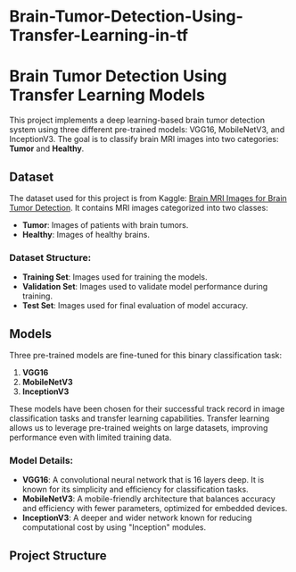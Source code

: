 # Brain-Tumor-Detection-Using-Transfer-Learning-in-tf

# Brain Tumor Detection Using Transfer Learning Models

This project implements a deep learning-based brain tumor detection system using three different pre-trained models: VGG16, MobileNetV3, and InceptionV3. The goal is to classify brain MRI images into two categories: **Tumor** and **Healthy**.

## Dataset

The dataset used for this project is from Kaggle: [Brain MRI Images for Brain Tumor Detection](https://www.kaggle.com/datasets/navoneel/brain-mri-images-for-brain-tumor-detection). It contains MRI images categorized into two classes:
- **Tumor**: Images of patients with brain tumors.
- **Healthy**: Images of healthy brains.

### Dataset Structure:
- **Training Set**: Images used for training the models.
- **Validation Set**: Images used to validate model performance during training.
- **Test Set**: Images used for final evaluation of model accuracy.

## Models

Three pre-trained models are fine-tuned for this binary classification task:
1. **VGG16**
2. **MobileNetV3**
3. **InceptionV3**

These models have been chosen for their successful track record in image classification tasks and transfer learning capabilities. Transfer learning allows us to leverage pre-trained weights on large datasets, improving performance even with limited training data.

### Model Details:
- **VGG16**: A convolutional neural network that is 16 layers deep. It is known for its simplicity and efficiency for classification tasks.
- **MobileNetV3**: A mobile-friendly architecture that balances accuracy and efficiency with fewer parameters, optimized for embedded devices.
- **InceptionV3**: A deeper and wider network known for reducing computational cost by using "Inception" modules.

## Project Structure

